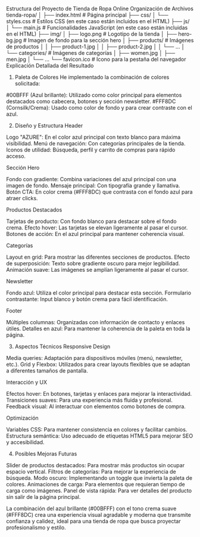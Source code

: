 Estructura del Proyecto de Tienda de Ropa Online
Organización de Archivos
tienda-ropa/
│ 
├── index.html            # Página principal
├── css/
│   └── styles.css        # Estilos CSS (en este caso están incluidos en el HTML)
├── js/
│   └── main.js           # Funcionalidades JavaScript (en este caso están incluidas en el HTML)
├── img/
│   ├── logo.png          # Logotipo de la tienda
│   ├── hero-bg.jpg       # Imagen de fondo para la sección hero
│   ├── products/         # Imágenes de productos
│   │   ├── product-1.jpg
│   │   ├── product-2.jpg
│   │   └── ...
│   └── categories/       # Imágenes de categorías
│       ├── women.jpg
│       ├── men.jpg
│       └── ...
└── favicon.ico           # Icono para la pestaña del navegador
Explicación Detallada del Resultado
1. Paleta de Colores
He implementado la combinación de colores solicitada:

#00BFFF (Azul brillante): Utilizado como color principal para elementos destacados como cabecera, botones y sección newsletter.
#FFF8DC (Cornsilk/Crema): Usado como color de fondo y para crear contraste con el azul.

2. Diseño y Estructura
Header

Logo "AZURE": En el color azul principal con texto blanco para máxima visibilidad.
Menú de navegación: Con categorías principales de la tienda.
Iconos de utilidad: Búsqueda, perfil y carrito de compras para rápido acceso.

Sección Hero

Fondo con gradiente: Combina variaciones del azul principal con una imagen de fondo.
Mensaje principal: Con tipografía grande y llamativa.
Botón CTA: En color crema (#FFF8DC) que contrasta con el fondo azul para atraer clicks.

Productos Destacados

Tarjetas de producto: Con fondo blanco para destacar sobre el fondo crema.
Efecto hover: Las tarjetas se elevan ligeramente al pasar el cursor.
Botones de acción: En el azul principal para mantener coherencia visual.

Categorías

Layout en grid: Para mostrar las diferentes secciones de productos.
Efecto de superposición: Texto sobre gradiente oscuro para mejor legibilidad.
Animación suave: Las imágenes se amplían ligeramente al pasar el cursor.

Newsletter

Fondo azul: Utiliza el color principal para destacar esta sección.
Formulario contrastante: Input blanco y botón crema para fácil identificación.

Footer

Múltiples columnas: Organizadas con información de contacto y enlaces útiles.
Detalles en azul: Para mantener la coherencia de la paleta en toda la página.

3. Aspectos Técnicos
Responsive Design

Media queries: Adaptación para dispositivos móviles (menú, newsletter, etc.).
Grid y Flexbox: Utilizados para crear layouts flexibles que se adaptan a diferentes tamaños de pantalla.

Interacción y UX

Efectos hover: En botones, tarjetas y enlaces para mejorar la interactividad.
Transiciones suaves: Para una experiencia más fluida y profesional.
Feedback visual: Al interactuar con elementos como botones de compra.

Optimización

Variables CSS: Para mantener consistencia en colores y facilitar cambios.
Estructura semántica: Uso adecuado de etiquetas HTML5 para mejorar SEO y accesibilidad.

4. Posibles Mejoras Futuras

Slider de productos destacados: Para mostrar más productos sin ocupar espacio vertical.
Filtros de categorías: Para mejorar la experiencia de búsqueda.
Modo oscuro: Implementando un toggle que invierta la paleta de colores.
Animaciones de carga: Para elementos que requieran tiempo de carga como imágenes.
Panel de vista rápida: Para ver detalles del producto sin salir de la página principal.

La combinación del azul brillante (#00BFFF) con el tono crema suave (#FFF8DC) crea una experiencia visual agradable y moderna que transmite confianza y calidez, ideal para una tienda de ropa que busca proyectar profesionalismo y estilo.
